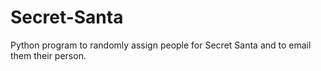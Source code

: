 # Secret-Santa
Python program to randomly assign people for Secret Santa and to email them their person.
